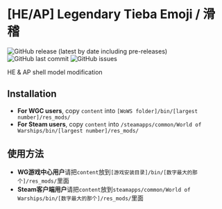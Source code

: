 ﻿# [HE/AP] Legendary Tieba Emoji / 滑稽

![GitHub release (latest by date including pre-releases)](https://img.shields.io/github/v/release/SEA-group/DanColle-Tieba-Emoji?include_prereleases)
![GitHub last commit](https://img.shields.io/github/last-commit/SEA-group/DanColle-Tieba-Emoji)
![GitHub issues](https://img.shields.io/github/issues-raw/SEA-group/DanColle-Tieba-Emoji)

HE & AP shell model modification

## Installation
* **For WGC users**, copy `content` into `[WoWS folder]/bin/[largest number]/res_mods/`
* **For Steam users**, copy `content` into `/steamapps/common/World of Warships/bin/[largest number]/res_mods/`

## 使用方法
* **WG游戏中心用户**请把`content`放到`[游戏安装目录]/bin/[数字最大的那个]/res_mods/`里面
* **Steam客户端用户**请把`content`放到`steamapps/common/World of Warships/bin/[数字最大的那个]/res_mods/`里面